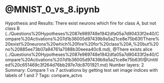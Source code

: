 # @MNIST_0_vs_8.ipynb

Hypothesis and Results: There exist neurons which fire for class A, but not class B (../Questions%20Hypotheses%2087e989748e1942dfa05a7d90433f2e40/Compare%20Activations%207d1b36005d97439b9a5a21ce8e75b63f/There%20exist%20neurons%20which%20fire%20for%20class%20A,%20but%20no%20885ee73b07a94761a7088b30eeea40c8.md), @There exists alice  (../Questions%20Hypotheses%2087e989748e1942dfa05a7d90433f2e40/Compare%20Activations%207d1b36005d97439b9a5a21ce8e75b63f/@Untitled%20c651469c3f264d76bb297e7dc8701921.md)
Number layers: 2
Summary: Compare 1 vs 7 activations by getting test set image indices with labels of 1 and 7
Tags: compare_actvs